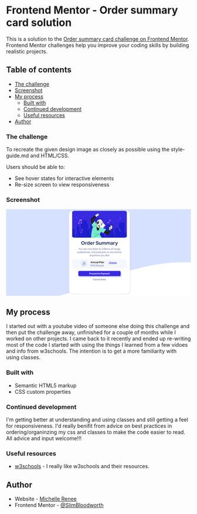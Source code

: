 # Frontend Mentor - Order summary card solution

This is a solution to the [Order summary card challenge on Frontend Mentor](https://www.frontendmentor.io/challenges/order-summary-component-QlPmajDUj). Frontend Mentor challenges help you improve your coding skills by building realistic projects. 

## Table of contents

  - [The challenge](#the-challenge)
  - [Screenshot](#screenshot)
- [My process](#my-process)
  - [Built with](#built-with)
  - [Continued development](#continued-development)
  - [Useful resources](#useful-resources)
- [Author](#author)




### The challenge

To recreate the given design image as closely as possible using the style-guide.md and  HTML/CSS.

Users should be able to:

- See hover states for interactive elements
- Re-size screen to view responsiveness

### Screenshot

![](images/myscreenshot.png)

## My process

  I started out with a youtube video of someone else doing this challenge and then put the challenge away, unfinished for a couple of months while I worked on other projects. I came back to it recently and ended up re-writing most of the code I started with using the things I learned from a few vidoes and info from w3schools. The intention is to get a more familiarity with using classes.

### Built with

- Semantic HTML5 markup
- CSS custom properties

### Continued development

I'm getting better at understanding and using classes and still getting a feel for responsiveness.
I'd really benifit from advice on best practices in ordering/organinzing my css and classes to make
the code easier to read. All advice and input welcome!!!

### Useful resources

- [w3schools](https://www.w3schools.com/tags/default.asp) - I really like w3schools and their resources.

## Author

- Website - [Michelle Renee](https://slimbloodworth.editorx.io/portfolio)
- Frontend Mentor - [@SlimBloodworth](https://www.frontendmentor.io/profile/SlimBloodworth)




